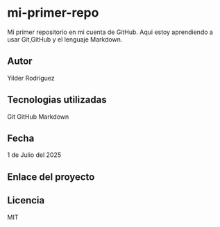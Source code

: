 # mi-primer-repo
Mi primer repositorio en mi cuenta de GitHub. Aqui estoy aprendiendo a usar Git,GitHub y el lenguaje Markdown.
## Autor
Yilder Rodriguez
## Tecnologias utilizadas 
Git
GitHub
Markdown
## Fecha
1 de Julio del 2025
## Enlace del proyecto 

## Licencia
MIT
